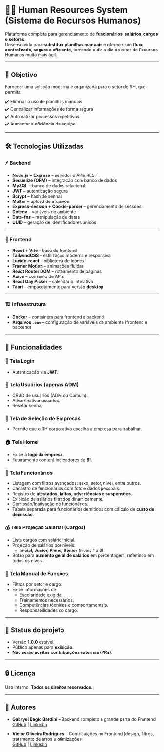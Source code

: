 # 🧑‍💼 Human Resources System (Sistema de Recursos Humanos)

Plataforma completa para gerenciamento de **funcionários, salários, cargos e setores**.  
Desenvolvida para **substituir planilhas manuais** e oferecer um **fluxo centralizado, seguro e eficiente**, tornando o dia a dia do setor de Recursos Humanos muito mais ágil.

---

## 🎯 Objetivo
Fornecer uma solução moderna e organizada para o setor de RH, que permita:

✔️ Eliminar o uso de planilhas manuais  
✔️ Centralizar informações de forma segura  
✔️ Automatizar processos repetitivos  
✔️ Aumentar a eficiência da equipe  

---

## 🛠️ Tecnologias Utilizadas

### ⚡ Backend
- **Node.js + Express** – servidor e APIs REST  
- **Sequelize (ORM)** – integração com banco de dados  
- **MySQL** – banco de dados relacional  
- **JWT** – autenticação segura  
- **Bcrypt** – hash de senhas  
- **Multer** – upload de arquivos  
- **Express-session + Cookie-parser** – gerenciamento de sessões  
- **Dotenv** – variáveis de ambiente  
- **Date-fns** – manipulação de datas  
- **UUID** – geração de identificadores únicos  

---

### 🎨 Frontend
- **React + Vite** – base do frontend  
- **TailwindCSS** – estilização moderna e responsiva  
- **Lucide-react** – biblioteca de ícones  
- **Framer Motion** – animações fluidas  
- **React Router DOM** – roteamento de páginas  
- **Axios** – consumo de APIs  
- **React Day Picker** – calendário interativo  
- **Tauri** – empacotamento para versão **desktop**  

---

### 🏗️ Infraestrutura
- **Docker** – containers para frontend e backend  
- **Arquivos `.env`** – configuração de variáveis de ambiente (frontend e backend)  

---

## 📑 Funcionalidades

### 🔐 Tela Login
- Autenticação via **JWT**.

### 👥 Tela Usuários (apenas ADM)
- CRUD de usuários (ADM ou Comum).  
- Ativar/Inativar usuários.  
- Resetar senha.  

### 🏢 Tela de Seleção de Empresas
- Permite que o RH corporativo escolha a empresa para trabalhar.  

### 🏠 Tela Home
- Exibe a **logo da empresa**.  
- Futuramente conterá indicadores de **BI**.  

### 👔 Tela Funcionários
- Listagem com filtros avançados: sexo, setor, nível, entre outros.  
- Cadastro de funcionários com foto e dados pessoais.  
- Registro de **atestados, faltas, advertências e suspensões**.  
- Exibição de salários filtrados dinamicamente.  
- Demissão/Inativação de funcionários.  
- Tabela separada para funcionários demitidos com cálculo de **custo de demissão**.  

### 💰 Tela Projeção Salarial (Cargos)
- Lista cargos com salário inicial.  
- Projeção de salários por níveis:  
  - **Inicial, Junior, Pleno, Senior** (níveis 1 a 3).  
- Botão para **aumento geral de salários** em porcentagem, refletindo em todos os níveis.  

### 📘 Tela Manual de Funções
- Filtros por setor e cargo.  
- Exibe informações de:  
  - Escolaridade exigida.  
  - Treinamentos necessários.  
  - Competências técnicas e comportamentais.  
  - Responsabilidades do cargo.  

---

## 📌 Status do projeto
- Versão **1.0.0** estável.  
- Público apenas para **exibição**.  
- **Não serão aceitas contribuições externas (PRs).**

---

## 🔒 Licença
Uso interno. **Todos os direitos reservados.**

---

## 👥 Autores

- **Gabryel Bagio Bardini** – Backend completo e grande parte do Frontend  
  [GitHub](https://github.com/gabryelbardini) | [LinkedIn](https://www.linkedin.com/in/gabryelbardini)

- **Victor Oliveira Rodrigues** – Contribuições no Frontend (design, filtros, tratamento de erros e otimizações)  
[GitHub](https://github.com/VictOliRodrigues) | [LinkedIn](https://www.linkedin.com/in/victor-oliveira-rodrigues-452621339/)
